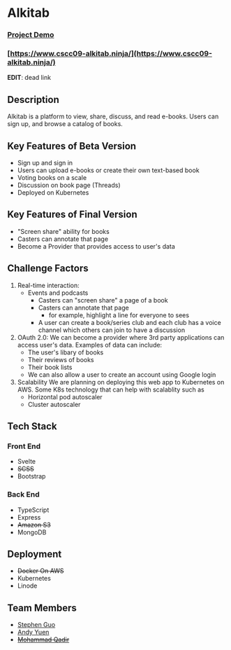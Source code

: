 # **Alkitab**
### [Project Demo](https://youtu.be/0GMP3xIboAI)
### [https://www.cscc09-alkitab.ninja/](https://www.cscc09-alkitab.ninja/)
**EDIT**: dead link

## **Description**
Alkitab is a platform to view, share, discuss, and read e-books. Users can sign up, and browse a catalog of books.

## **Key Features of Beta Version**
- Sign up and sign in
- Users can upload e-books or create their own text-based book
- Voting books on a scale
- Discussion on book page (Threads)
- Deployed on Kubernetes

## **Key Features of Final Version**
- "Screen share" ability for books
- Casters can annotate that page
- Become a Provider that provides access to user's data


## **Challenge Factors**
1. Real-time interaction:
   - Events and podcasts
       - Casters can "screen share" a page of a book
       - Casters can annotate that page
           - for example, highlight a line for everyone to sees
       - A user can create a book/series club and each club has a voice channel which others can join to have a discussion
2. OAuth 2.0:
    We can become a provider where 3rd party applications can access user's data. Examples of data can include:
    - The user's libary of books
    - Their reviews of books
    - Their book lists
    - We can also allow a user to create an account using Google login
3. Scalability
    We are planning on deploying this web app to Kubernetes on AWS. Some K8s technology that can help with scalablity such as
    - Horizontal pod autoscaler
    - Cluster autoscaler

## **Tech Stack**
### **Front End**
* Svelte
* ~~SCSS~~
* Bootstrap

### **Back End**
* TypeScript
* Express
* ~~Amazon S3~~
* MongoDB

## **Deployment**
- ~~Docker On AWS~~
- Kubernetes
- Linode

## **Team Members**

* [Stephen Guo](https://github.com/Epicsteve2)
* [Andy Yuen](https://github.com/AndyTRY)
* ~~[Mohammad Qadir](https://github.com/DomiVesalius)~~

